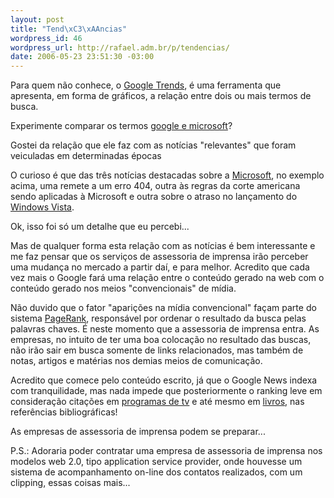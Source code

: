 ```yaml
--- 
layout: post
title: "Tend\xC3\xAAncias"
wordpress_id: 46
wordpress_url: http://rafael.adm.br/p/tendencias/
date: 2006-05-23 23:51:30 -03:00
---
```

Para quem não conhece, o <a title="Visitar o Google Trends (nova janela)" target="_blank" href="http://www.google.com/trends">Google Trends</a>, é uma ferramenta que apresenta, em forma de gráficos, a relação entre dois ou mais termos de busca.

Experimente comparar os termos <a title="Comparação entre google e microsoft (nova janela)" target="_blank" href="http://google.com/trends?q=google%2Cmicrosoft&ctab=0&geo=all&date=all">google e microsoft</a>?

Gostei da relação que ele faz com as notícias "relevantes" que foram veiculadas em determinadas épocas

O curioso é que das três notícias destacadas sobre a <a title="Site da Microsoft (nova janela)" target="_blank" href="http://www.microsoft.com">Microsoft</a>, no exemplo acima, uma remete a um erro 404, outra às regras da corte americana sendo aplicadas à Microsoft e outra sobre o atraso no lançamento do <a target="_blank" title="Windows Vista - em inglês (nova janela)" href="http://www.microsoft.com/windowsvista/default.aspx">Windows Vista</a>.

Ok, isso foi só um detalhe que eu percebi...

Mas de qualquer forma esta relação com as notícias é bem interessante e me faz pensar que os serviços de assessoria de imprensa irão perceber uma mudança no mercado a partir daí, e para melhor. Acredito que cada vez mais o Google fará uma relação entre o conteúdo gerado na web com o conteúdo gerado nos meios "convencionais" de mídia.

Não duvido que o fator "aparições na mídia convencional" façam parte do sistema <a title="PageRank explained - em inglês (nova janela)" target="_blank" href="http://www.webworkshop.net/pagerank.html">PageRank</a>, responsável por ordenar o resultado da busca pelas palavras chaves.
É neste momento que a assessoria de imprensa entra. As empresas, no intuito de ter uma boa colocação no resultado das buscas, não irão sair em busca somente de links relacionados, mas também de notas, artigos e matérias nos demias meios de comunicação.

Acredito que comece pelo conteúdo escrito, já que o Google News indexa com tranquilidade, mas nada impede que posteriormente o ranking leve em consideração citações em <a title="TV Shows em Google Video (nova janela)" target="_blank" href="http://video.google.com/videosearch?q=type%3Atvshow">programas de tv</a> e até mesmo em <a title="Google Books" target="_blank" href="http://books.google.com/">livros</a>, nas referências bibliográficas!

As empresas de assessoria de imprensa podem se preparar...

P.S.: Adoraria poder contratar uma empresa de assessoria de imprensa nos modelos web 2.0, tipo application service provider, onde houvesse um sistema de acompanhamento on-line dos contatos realizados, com um clipping, essas coisas mais...
